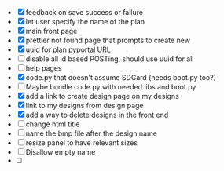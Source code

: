 - [x] feedback on save success or failure
- [x] let user specify the name of the plan
- [x] main front page
- [x] prettier not found page that prompts to create new
- [x] uuid for plan pyportal URL 
- [ ] disable all id based POSTing, should use uuid for all
- [ ] help pages
- [x] code.py that doesn't assume SDCard (needs boot.py too?)
- [ ] Maybe bundle code.py with needed libs and boot.py
- [x] add a link to create design page on my designs
- [x] link to my designs from design page
- [x] add a way to delete designs in the front end
- [ ] change html title
- [ ] name the bmp file after the design name
- [ ] resize panel to have relevant sizes
- [ ] Disallow empty name
- [ ] 




